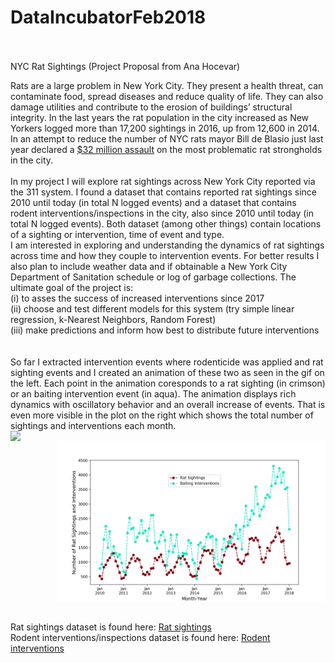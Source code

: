# DataIncubatorFeb2018
<br><br>
NYC Rat Sightings (Project Proposal from Ana Hocevar)
<br>

Rats are a large problem in New York City. They present a health threat, can contaminate food, spread diseases and reduce quality of life. They can also damage utilities and contribute to the erosion of buildings’ structural integrity. In the last years the rat population in the city increased as New Yorkers logged more than 17,200 sightings in 2016, up from 12,600 in 2014. In an attempt to reduce the number of NYC rats mayor Bill de Blasio just last year declared a <a href="https://www.nytimes.com/2017/07/12/nyregion/new-york-city-rat-problem.html">$32 million assault</a> on the most problematic rat strongholds in the city. <br>
<br>
In my project I will explore rat sightings across New York City reported via the 311 system. I found a dataset that contains reported rat sightings since 2010 until today (in total N logged events) and a dataset that contains rodent interventions/inspections in the city, also since 2010 until today (in total N logged events). Both dataset (among other things) contain locations of a sighting or intervention, time of event and type. <br>
I am interested in exploring and understanding the dynamics of rat sightings across time and how they couple to intervention events. For better results I also plan to include weather data and if obtainable a New York City Department of Sanitation schedule or log of garbage collections. The ultimate goal of the project is:<br>
(i) to asses the success of increased interventions since 2017<br>
(ii) choose and test different models for this system (try simple linear regression, k-Nearest Neighbors, Random Forest) <br>
(iii) make predictions and inform how best to distribute future interventions<br>
<br>
<br>
So far I extracted intervention events where rodenticide was applied and rat sighting events and I created an animation of these two as seen in the gif on the left. Each point in the animation coresponds to a rat sighting (in crimson) or an baiting intervention event (in aqua). The animation displays rich dynamics with oscillatory behavior and an overall increase of events. That is even more visible in the plot on the right which shows the total number of sightings and interventions each month. 
<br>
<img src='imgs/animation_small.gif' align="left" width=400>
<img src='imgs/RatSightingsBaiting.jpg' align="right" width=430>
<br><br><br><br><br><br><br><br><br><br><br><br><br><br><br><br><br>
Rat sightings dataset is found here: <a href="https://nycopendata.socrata.com/Social-Services/Rat-Sightings/3q43-55fe/data">Rat sightings</a> 
<br>
Rodent interventions/inspections dataset is found here: <a href="https://data.cityofnewyork.us/Health/Rodent-Inspection/p937-wjvj">Rodent interventions</a> 
